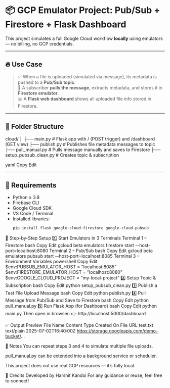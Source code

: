 # 📦 GCP Emulator Project: Pub/Sub + Firestore + Flask Dashboard

This project simulates a full Google Cloud workflow **locally** using emulators — no billing, no GCP credentials.

---

## 🔥 Use Case

> ✅ When a file is uploaded (simulated via message), its metadata is pushed to a **Pub/Sub topic**.  
> 🔁 A subscriber **pulls the message**, extracts metadata, and stores it in **Firestore emulator**.  
> 📊 A **Flask web dashboard** shows all uploaded file info stored in Firestore.

---

## 📁 Folder Structure

cloud/
│
├── main.py # Flask app with / (POST trigger) and /dashboard (GET view)
├── publish.py # Publishes file metadata messages to topic
├── pull_manual.py # Pulls message manually and saves to Firestore
├── setup_pubsub_clean.py # Creates topic & subscription

yaml
Copy
Edit

---

## 🧩 Requirements

- Python ≥ 3.8  
- Firebase CLI  
- Google Cloud SDK  
- VS Code / Terminal  
- Installed libraries:
  ```bash
  pip install flask google-cloud-firestore google-cloud-pubsub
🚀 Step-by-Step Setup
1️⃣ Start Emulators in 3 Terminals
Terminal 1 – Firestore
bash
Copy
Edit
gcloud beta emulators firestore start --host-port=localhost:8080
Terminal 2 – Pub/Sub
bash
Copy
Edit
gcloud beta emulators pubsub start --host-port=localhost:8085
Terminal 3 – Environment Variables
powershell
Copy
Edit
$env:PUBSUB_EMULATOR_HOST = "localhost:8085"
$env:FIRESTORE_EMULATOR_HOST = "localhost:8080"
$env:GOOGLE_CLOUD_PROJECT = "my-local-project"
2️⃣ Setup Topic & Subscription
bash
Copy
Edit
python setup_pubsub_clean.py
3️⃣ Publish a Test File Upload Message
bash
Copy
Edit
python publish.py
4️⃣ Pull Message from Pub/Sub and Save to Firestore
bash
Copy
Edit
python pull_manual.py
5️⃣ Run Flask App (for Dashboard)
bash
Copy
Edit
python main.py
Then open in browser:
👉 http://localhost:5000/dashboard

✅ Output Preview
File Name	Content Type	Created On	File URL
test.txt	text/plain	2025-07-02T16:40:00Z	https://storage.googleapis.com/demo-bucket/...

📌 Notes
You can repeat steps 3 and 4 to simulate multiple file uploads.

pull_manual.py can be extended into a background service or scheduler.

This project does not use real GCP resources — it’s fully local.

🙌 Credits
Developed by Harshit Kandoi
For any guidance or reuse, feel free to connect!